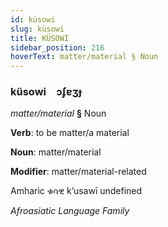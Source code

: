 ```yaml
---
id: küsowi
slug: küsowi
title: KÜSOWİ
sidebar_position: 216
hoverText: matter/material § Noun
---
```


### küsowi&emsp;<span kind="abugida">ɔʄɐʒɟ</span>

*matter/material* **§** Noun

**Verb**: to be matter/a material

**Noun**: matter/material

**Modifier**: matter/material-related

Amharic ቁሳዊ k’usawī undefined

*Afroasiatic Language Family*